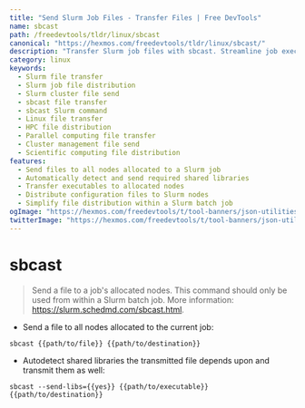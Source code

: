 ```yaml
---
title: "Send Slurm Job Files - Transfer Files | Free DevTools"
name: sbcast
path: /freedevtools/tldr/linux/sbcast
canonical: "https://hexmos.com/freedevtools/tldr/linux/sbcast/"
description: "Transfer Slurm job files with sbcast. Streamline job execution by distributing necessary files to allocated nodes. Free online tool, no registration required."
category: linux
keywords:
  - Slurm file transfer
  - Slurm job file distribution
  - Slurm cluster file send
  - sbcast file transfer
  - sbcast Slurm command
  - Linux file transfer
  - HPC file distribution
  - Parallel computing file transfer
  - Cluster management file send
  - Scientific computing file distribution
features:
  - Send files to all nodes allocated to a Slurm job
  - Automatically detect and send required shared libraries
  - Transfer executables to allocated nodes
  - Distribute configuration files to Slurm nodes
  - Simplify file distribution within a Slurm batch job
ogImage: "https://hexmos.com/freedevtools/t/tool-banners/json-utilities-banner.png"
twitterImage: "https://hexmos.com/freedevtools/t/tool-banners/json-utilities-banner.png"
---
```


# sbcast

> Send a file to a job's allocated nodes.
> This command should only be used from within a Slurm batch job.
> More information: <https://slurm.schedmd.com/sbcast.html>.

- Send a file to all nodes allocated to the current job:

`sbcast {{path/to/file}} {{path/to/destination}}`

- Autodetect shared libraries the transmitted file depends upon and transmit them as well:

`sbcast --send-libs={{yes}} {{path/to/executable}} {{path/to/destination}}`
